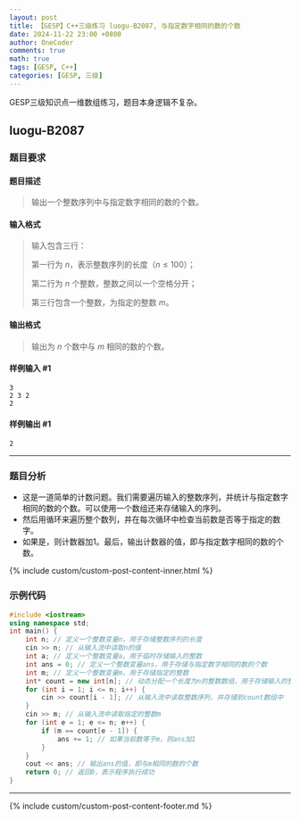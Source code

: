 ```yaml
---
layout: post
title: 【GESP】C++三级练习 luogu-B2087, 与指定数字相同的数的个数
date: 2024-11-22 23:00 +0800
author: OneCoder
comments: true
math: true
tags: [GESP, C++]
categories: [GESP, 三级]
---
```

GESP三级知识点一维数组练习，题目本身逻辑不复杂。

<!--more-->

## luogu-B2087

### 题目要求

#### 题目描述

>输出一个整数序列中与指定数字相同的数的个数。

#### 输入格式

>输入包含三行：
>
>第一行为 $n$，表示整数序列的长度（$n\le100$）；
>
>第二行为 $n$ 个整数，整数之间以一个空格分开；
>
>第三行包含一个整数，为指定的整数 $m$。

#### 输出格式

>输出为 $n$ 个数中与 $m$ 相同的数的个数。

#### 样例输入 #1

```console
3
2 3 2
2
```

#### 样例输出 #1

```console
2
```

---

### 题目分析

- 这是一道简单的计数问题。我们需要遍历输入的整数序列，并统计与指定数字相同的数的个数。可以使用一个数组还来存储输入的序列。
- 然后用循环来遍历整个数列，并在每次循环中检查当前数是否等于指定的数字。
- 如果是，则计数器加1。最后，输出计数器的值，即与指定数字相同的数的个数。

{% include custom/custom-post-content-inner.html %}

### 示例代码

```cpp
#include <iostream>
using namespace std;
int main() {
    int n; // 定义一个整数变量n，用于存储整数序列的长度
    cin >> n; // 从输入流中读取n的值
    int a; // 定义一个整数变量a，用于临时存储输入的整数
    int ans = 0; // 定义一个整数变量ans，用于存储与指定数字相同的数的个数
    int m; // 定义一个整数变量m，用于存储指定的整数
    int* count = new int[n]; // 动态分配一个长度为n的整数数组，用于存储输入的整数序列
    for (int i = 1; i <= n; i++) {
        cin >> count[i - 1]; // 从输入流中读取整数序列，并存储到count数组中
    }
    cin >> m; // 从输入流中读取指定的整数m
    for (int e = 1; e <= n; e++) {
        if (m == count[e - 1]) {
            ans += 1; // 如果当前数等于m，则ans加1
        }
    }
    cout << ans; // 输出ans的值，即与m相同的数的个数
    return 0; // 返回0，表示程序执行成功
}
```

---

{% include custom/custom-post-content-footer.md %}
